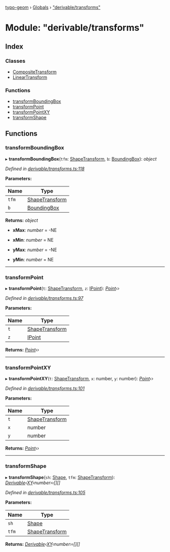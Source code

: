 [typo-geom](../README.md) › [Globals](../globals.md) › ["derivable/transforms"](_derivable_transforms_.md)

# Module: "derivable/transforms"

## Index

### Classes

* [CompositeTransform](../classes/_derivable_transforms_.compositetransform.md)
* [LinearTransform](../classes/_derivable_transforms_.lineartransform.md)

### Functions

* [transformBoundingBox](_derivable_transforms_.md#transformboundingbox)
* [transformPoint](_derivable_transforms_.md#transformpoint)
* [transformPointXY](_derivable_transforms_.md#transformpointxy)
* [transformShape](_derivable_transforms_.md#transformshape)

## Functions

###  transformBoundingBox

▸ **transformBoundingBox**(`tfm`: [ShapeTransform](../interfaces/_derivable_interface_.shapetransform.md), `b`: [BoundingBox](../interfaces/_derivable_interface_.boundingbox.md)): *object*

*Defined in [derivable/transforms.ts:118](https://github.com/be5invis/typo-geom/blob/5527277/src/derivable/transforms.ts#L118)*

**Parameters:**

Name | Type |
------ | ------ |
`tfm` | [ShapeTransform](../interfaces/_derivable_interface_.shapetransform.md) |
`b` | [BoundingBox](../interfaces/_derivable_interface_.boundingbox.md) |

**Returns:** *object*

* **xMax**: *number* = -NE

* **xMin**: *number* = NE

* **yMax**: *number* = -NE

* **yMin**: *number* = NE

___

###  transformPoint

▸ **transformPoint**(`t`: [ShapeTransform](../interfaces/_derivable_interface_.shapetransform.md), `z`: [IPoint](_point_interface_.md#ipoint)): *[Point](../classes/_point_point_.point.md)‹›*

*Defined in [derivable/transforms.ts:97](https://github.com/be5invis/typo-geom/blob/5527277/src/derivable/transforms.ts#L97)*

**Parameters:**

Name | Type |
------ | ------ |
`t` | [ShapeTransform](../interfaces/_derivable_interface_.shapetransform.md) |
`z` | [IPoint](_point_interface_.md#ipoint) |

**Returns:** *[Point](../classes/_point_point_.point.md)‹›*

___

###  transformPointXY

▸ **transformPointXY**(`t`: [ShapeTransform](../interfaces/_derivable_interface_.shapetransform.md), `x`: number, `y`: number): *[Point](../classes/_point_point_.point.md)‹›*

*Defined in [derivable/transforms.ts:101](https://github.com/be5invis/typo-geom/blob/5527277/src/derivable/transforms.ts#L101)*

**Parameters:**

Name | Type |
------ | ------ |
`t` | [ShapeTransform](../interfaces/_derivable_interface_.shapetransform.md) |
`x` | number |
`y` | number |

**Returns:** *[Point](../classes/_point_point_.point.md)‹›*

___

###  transformShape

▸ **transformShape**(`sh`: [Shape](_derivable_interface_.md#shape), `tfm`: [ShapeTransform](../interfaces/_derivable_interface_.shapetransform.md)): *[Derivable](../interfaces/_derivable_interface_.derivable.md)‹[XY](../interfaces/_point_interface_.xy.md)‹number››[][]*

*Defined in [derivable/transforms.ts:105](https://github.com/be5invis/typo-geom/blob/5527277/src/derivable/transforms.ts#L105)*

**Parameters:**

Name | Type |
------ | ------ |
`sh` | [Shape](_derivable_interface_.md#shape) |
`tfm` | [ShapeTransform](../interfaces/_derivable_interface_.shapetransform.md) |

**Returns:** *[Derivable](../interfaces/_derivable_interface_.derivable.md)‹[XY](../interfaces/_point_interface_.xy.md)‹number››[][]*

